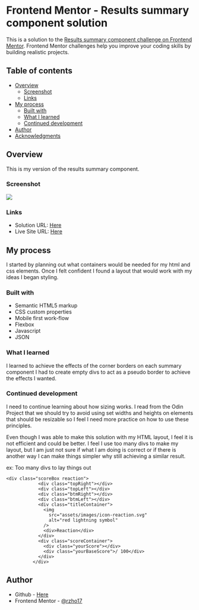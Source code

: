 # Frontend Mentor - Results summary component solution

This is a solution to the [Results summary component challenge on Frontend Mentor](https://www.frontendmentor.io/challenges/results-summary-component-CE_K6s0maV). Frontend Mentor challenges help you improve your coding skills by building realistic projects.

## Table of contents

- [Overview](#overview)
  - [Screenshot](#screenshot)
  - [Links](#links)
- [My process](#my-process)
  - [Built with](#built-with)
  - [What I learned](#what-i-learned)
  - [Continued development](#continued-development)
- [Author](#author)
- [Acknowledgments](#acknowledgments)

## Overview

This is my version of the results summary component.

### Screenshot

![](.assets/images/desktopResults.jpg)

### Links

- Solution URL: [Here](https://github.com/rzho17/results-summary-component-main)
- Live Site URL: [Here](https://rzho17.github.io/results-summary-component-main/)

## My process

I started by planning out what containers would be needed for my html and css elements. Once I felt confident I found a layout that would work with my ideas I began styling.

### Built with

- Semantic HTML5 markup
- CSS custom properties
- Mobile first work-flow
- Flexbox
- Javascript
- JSON

### What I learned

I learned to achieve the effects of the corner borders on each summary component I had to create empty divs to act as a pseudo border to achieve the effects I wanted.

### Continued development

I need to continue learning about how sizing works. I read from the Odin Project that we should try to avoid using set widths and heights on elements that should be resizable so I feel I need more practice on how to use these principles.

Even though I was able to make this solution with my HTML layout, I feel it is not efficient and could be better. I feel I use too many divs to make my layout, but I am just not sure if what I am doing is correct or if there is another way I can make things simpler why still achieving a similar result.

ex: Too many divs to lay things out

```
<div class="scoreBox reaction">
            <div class="topRight"></div>
            <div class="topLeft"></div>
            <div class="btmRight"></div>
            <div class="btmLeft"></div>
            <div class="titleContainer">
              <img
                src="assets/images/icon-reaction.svg"
                alt="red lightning symbol"
              />
              <div>Reaction</div>
            </div>
            <div class="scoreContainer">
              <div class="yourScore"></div>
              <div class="yourBaseScore">/ 100</div>
            </div>
          </div>
```

## Author

- Github - [Here](https://github.com/rzho17)
- Frontend Mentor - [@rzho17](https://www.frontendmentor.io/profile/rzho17)
